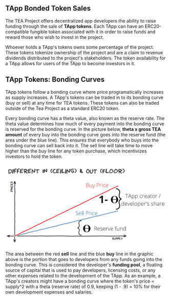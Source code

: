 ## TApp Bonded Token Sales
The TEA Project offers decentralized app developers the ability to raise funding through the sale of **TApp tokens**. Each TApp can have an ERC20-compatible fungible token associated with it in order to raise funds and reward those who wish to invest in the project. 

Whoever holds a TApp's tokens owns some percentage of the project. These tokens tokenize ownership of the project and are a claim to revenue dividends distributed to the project's stakeholders. The token availability for a TApp allows for users of the TApp to become investors in it.

## TApp Tokens: Bonding Curves
TApp tokens follow a bonding curve where price programatically increases as supply increases. A TApp's tokens can be traded in to its bonding curve (buy or sell) at any time for TEA tokens. These tokens can also be traded outside of the Tea Project as a standard ERC20 token.

Every bonding curve has a theta value, also known as the reserve rate. The theta value determines how much of every payment into the bonding curve is reserved for the bonding curve. In the picture below, **theta x gross TEA amount** of every buy into the bonding curve goes into the reserve fund (the area under the blue line). This ensures that everybody who buys into the bonding curve can sell back into it. The sell line will take time to move higher than the buy line for any token purchase, which incentivizes investors to hold the token.

![](./5.bonding-curve-buy-sell-theta.png)

The area between the red **sell** line and the blue **buy** line in the graphic above is the portion that goes to developers from any funds going into the bonding curve. This is considered the developer's **funding pool**, a floating source of capital that is used to pay developers, licensing costs, or any other expenses related to the development of the TApp. As an example, a TApp's creators might have a bonding curve where the token's price = supply^2 with a theta (reserve rate) of 0.9, keeping (1 - .9) = 10% for their own development expenses and salaries.